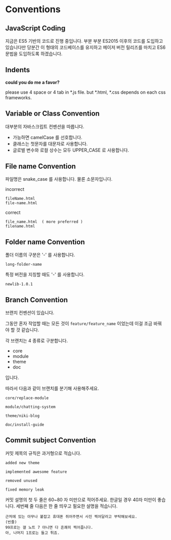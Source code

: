 # Conventions

## JavaScript Coding

지금은 ES5 기반의 코드로 진행 중입니다. 
부분 부분 ES2015 이후의 코드를 도입하고 있습니다만 당분간 이 형태의 코드베이스를 유지하고
메이저 버전 릴리즈를 마치고 ES6 문법을 도입하도록 하겠습니다. 


## Indents

__could you do me a favor?__

please use 4 space or 4 tab in *.js file.
but *.html, *.css depends on each css frameworks.

## Variable or Class Convention

대부분의 자바스크립트 컨벤션을 따릅니다.

- 가능하면 camelCase 를 선호합니다.
- 클래스는 첫문자를 대문자로 사용합니다.
- 글로벌 변수와 로컬 상수는 모두 UPPER_CASE 로 사용합니다.

## File name Convention

파일명은 snake_case 를 사용합니다. 물론 소문자입니다.

incorrect

```
fileName.html
file-name.html
```

correct

```
file_name.html  ( more preferred )
filename.html
```

## Folder name Convention

폴더 이름의 구분은 '-' 를 사용합니다.

```
long-folder-name
```

특정 버전을 지칭할 때도 '-' 를 사용합니다.

```
newlib-1.0.1
```

## Branch Convention

브랜치 컨벤션이 있습니다.

그동안 혼자 작업할 때는 모든 것이 `feature/feature_name` 이었는데 이걸 조금 바꿔야 할 것 같습니다.

각 브랜치는 4 종류로 구분합니다.

- core
- module
- theme
- doc

입니다.

따라서 다음과 같이 브랜치를 분기해 사용해주세요.

`core/replace-module`

`module/chatting-system`

`theme/niki-blog`

`doc/install-guide`
 
## Commit subject Convention

커밋 제목의 규칙은 과거형으로 적습니다.

`added new theme`

`implemented awesome feature`

`removed unused`

`fixed memory leak`

커밋 설명의 첫 두 줄은 60~80 자 미만으로 적어주세요. 한글일 경우 40자 미만이 좋습니다. 세번째 줄 다음은 한 줄 띄우고 필요한 설명을 적습니다.

```
근처에 있는 아무나 붙잡고 휴대폰 쥐어주면서 사진 찍어달라고 부탁해보세요.
(빈줄)
99프로는 갤 노트 7 아니면 다 흔쾌히 찍어줍니다.
아, 나머지 1프로는 들고 튀죠.
```
